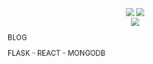<p align="center">
  <img src="https://image.ibb.co/manBea/react.png"/>
  <img src="https://image.ibb.co/mSFKXv/mongo_logo.png"/>
  <br/>
  <img src="https://image.ibb.co/gXxfzk/flask.png"/>
</p>

<p>BLOG</p>
<p>FLASK - REACT - MONGODB</p>
